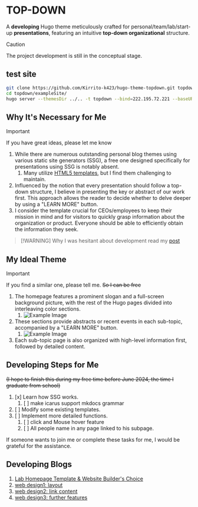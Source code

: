 # TOP-DOWN

A **developing** Hugo theme meticulously crafted for personal/team/lab/start-up **presentations**, featuring an intuitive **top-down organizational** structure.

> [!CAUTION]  
> The project development is still in the conceptual stage.

## test site

```bash
git clone https://github.com/Kirrito-k423/hugo-theme-topdown.git topdown
cd topdown/exampleSite/
hugo server --themesDir ../.. -t topdown --bind=222.195.72.221 --baseURL=http://222.195.72.221 -p 1314 -D -d ../../../public_2
```

## Why It's Necessary for Me

> [!IMPORTANT]  
> If you have great ideas, please let me know

1. While there are numerous outstanding personal blog themes using various static site generators (SSG), a free one designed specifically for presentations using SSG is notably absent.
   1. Many utilize [HTML5 templates](https://themefisher.com/free-responsive-website-templates-html5-css3), but I find them challenging to maintain.
2. Influenced by the notion that every presentation should follow a top-down structure, I believe in presenting the key or abstract of our work first. This approach allows the reader to decide whether to delve deeper by using a "LEARN MORE" button.
3. I consider the template crucial for CEOs/employees to keep their mission in mind and for visitors to quickly grasp information about the organization or product. Everyone should be able to efficiently obtain the information they seek.

> [!WARNING] Why I was hesitant about development
> read my [post](https://shaojiemike.top/thinking/2023/11/24/When4teampage/)

## My Ideal Theme 

> [!IMPORTANT]  
> If you find a similar one, please tell me. ~~So I can be free~~

1. The homepage features a prominent slogan and a full-screen background picture, with the rest of the Hugo pages divided into interleaving color sections.
   1. ![Example Image](https://pic.shaojiemike.top/shaojiemike/2023/11/e2d2ff3db32d853301c3639f95614b02.png)
2. These sections provide abstracts or recent events in each sub-topic, accompanied by a "LEARN MORE" button.
   1. ![Example Image](https://pic.shaojiemike.top/shaojiemike/2023/11/0b2ee5b8fe019431a29108271a750900.png)
3. Each sub-topic page is also organized with high-level information first, followed by detailed content.

## Developing Steps for Me

~~(I hope to finish this during my free time before June 2024, the time I graduate from school)~~

1. [x] Learn how SSG works.
   1. [ ] make icarus support mkdocs grammar
2. [ ] Modify some existing templates.
3. [ ] Implement more detailed functions.
   1. [ ] click and Mouse hover feature
   2. [ ] All people name in any page linked to his subpage.

If someone wants to join me or complete these tasks for me, I would be grateful for the assistance.

## Developing Blogs

1. [Lab Homepage Template & Website Builder's Choice](https://shaojiemike.top/oow/2023/11/08/labTemplate/)
2. [web design1: layout](https://shaojiemike.top/oow/2023/11/29/webDesign1LayoutOverview)
3. [web design2: link content](https://shaojiemike.top/oow/2023/12/01/webDesign2LinkContent/)
4. [web design3: further features](https://shaojiemike.top/oow/2023/12/01/webDesign3FutureFeatures/)